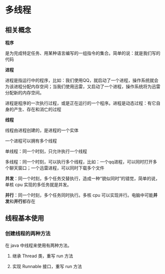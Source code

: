 # 多线程

## 相关概念

**程序**

是为完成特定任务、用某种语言编写的一组指令的集合。简单的说：就是我们写的代码

**进程**

进程是指运行中的程序，比如：我们使用QQ，就启动了一个进程，操作系统就会为该进程分配内存空间；当我们使用迅雷，又启动了一个进程，操作系统将为迅雷分配新的内存空间。

进程是程序的一次执行过程，或是正在运行的一个程序。进程是动态过程：有它自身的产生、存在和消亡的过程

**线程**

线程由进程创建的，是进程的一个实体

一个进程可以拥有多个线程

单线程：同一个时刻，只允许执行一个线程

多线程：同一个时刻，可以执行多个线程，比如：一个qq进程，可以同时打开多个聊天窗口；一个迅雷进程，可以同时下载多个文件

**并发**：同一个时刻，多个任务交替执行，造成一种“貌似同时”的错觉，简单的说，单核 cpu 实现的多任务就是并发。

**并行**：同一个时刻，多个任务同时执行。多核 cpu 可以实现并行。电脑中可能**并发**和**并行**都存在

## 线程基本使用

### 创建线程的两种方法

在 java 中线程来使用有两种方法。

1. 继承 Thread 类，重写 run 方法

2. 实现 Runnable 接口，重写 run 方法